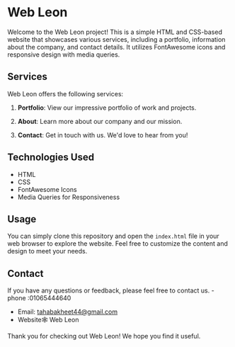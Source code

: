 # Web Leon

Welcome to the Web Leon project! This is a simple HTML and CSS-based website that showcases various services, including a portfolio, information about the company, and contact details. It utilizes FontAwesome icons and responsive design with media queries.

## Services

Web Leon offers the following services:

1. **Portfolio**: View our impressive portfolio of work and projects.

2. **About**: Learn more about our company and our mission.

3. **Contact**: Get in touch with us. We'd love to hear from you!

## Technologies Used

- HTML
- CSS
- FontAwesome Icons
- Media Queries for Responsiveness

## Usage

You can simply clone this repository and open the `index.html` file in your web browser to explore the website. Feel free to customize the content and design to meet your needs.


## Contact

If you have any questions or feedback, please feel free to contact us.
-phone :01065444640
- Email: tahabakheet44@gmail.com
- Website🕸️
Web Leon

Thank you for checking out Web Leon! We hope you find it useful.
